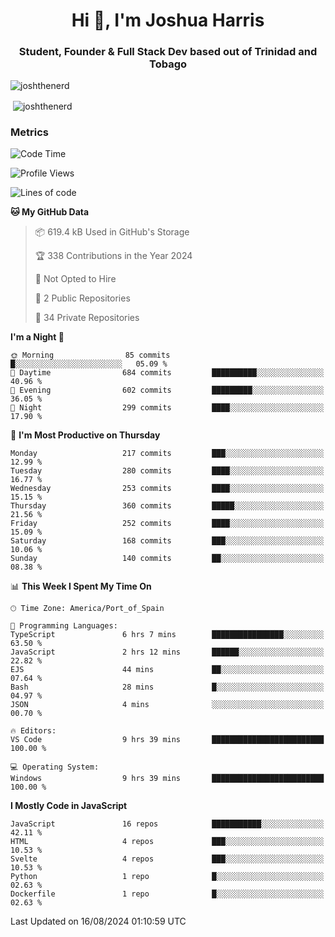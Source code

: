 <h1 align="center">Hi 👋, I'm Joshua Harris</h1>
<h3 align="center">Student, Founder & Full Stack Dev based out of Trinidad and Tobago</h3>

<p align="left"> <img src="https://komarev.com/ghpvc/?username=JoshTheDeveloperr" alt="joshthenerd" /> </p>

<p>&nbsp;<img align="center" src="https://github-readme-stats.vercel.app/api?username=JoshTheDeveloperr&show_icons=true&count_private=true" alt="joshthenerd" /></p>

### Metrics

<!--START_SECTION:waka-->
![Code Time](http://img.shields.io/badge/Code%20Time-893%20hrs%2034%20mins-blue)

![Profile Views](http://img.shields.io/badge/Profile%20Views-2-blue)

![Lines of code](https://img.shields.io/badge/From%20Hello%20World%20I%27ve%20Written-3.3%20million%20lines%20of%20code-blue)

**🐱 My GitHub Data** 

> 📦 619.4 kB Used in GitHub's Storage 
 > 
> 🏆 338 Contributions in the Year 2024
 > 
> 🚫 Not Opted to Hire
 > 
> 📜 2 Public Repositories 
 > 
> 🔑 34 Private Repositories 
 > 
**I'm a Night 🦉** 

```text
🌞 Morning                85 commits          █░░░░░░░░░░░░░░░░░░░░░░░░   05.09 % 
🌆 Daytime                684 commits         ██████████░░░░░░░░░░░░░░░   40.96 % 
🌃 Evening                602 commits         █████████░░░░░░░░░░░░░░░░   36.05 % 
🌙 Night                  299 commits         ████░░░░░░░░░░░░░░░░░░░░░   17.90 % 
```
📅 **I'm Most Productive on Thursday** 

```text
Monday                   217 commits         ███░░░░░░░░░░░░░░░░░░░░░░   12.99 % 
Tuesday                  280 commits         ████░░░░░░░░░░░░░░░░░░░░░   16.77 % 
Wednesday                253 commits         ████░░░░░░░░░░░░░░░░░░░░░   15.15 % 
Thursday                 360 commits         █████░░░░░░░░░░░░░░░░░░░░   21.56 % 
Friday                   252 commits         ████░░░░░░░░░░░░░░░░░░░░░   15.09 % 
Saturday                 168 commits         ███░░░░░░░░░░░░░░░░░░░░░░   10.06 % 
Sunday                   140 commits         ██░░░░░░░░░░░░░░░░░░░░░░░   08.38 % 
```


📊 **This Week I Spent My Time On** 

```text
🕑︎ Time Zone: America/Port_of_Spain

💬 Programming Languages: 
TypeScript               6 hrs 7 mins        ████████████████░░░░░░░░░   63.50 % 
JavaScript               2 hrs 12 mins       ██████░░░░░░░░░░░░░░░░░░░   22.82 % 
EJS                      44 mins             ██░░░░░░░░░░░░░░░░░░░░░░░   07.64 % 
Bash                     28 mins             █░░░░░░░░░░░░░░░░░░░░░░░░   04.97 % 
JSON                     4 mins              ░░░░░░░░░░░░░░░░░░░░░░░░░   00.70 % 

🔥 Editors: 
VS Code                  9 hrs 39 mins       █████████████████████████   100.00 % 

💻 Operating System: 
Windows                  9 hrs 39 mins       █████████████████████████   100.00 % 
```

**I Mostly Code in JavaScript** 

```text
JavaScript               16 repos            ███████████░░░░░░░░░░░░░░   42.11 % 
HTML                     4 repos             ███░░░░░░░░░░░░░░░░░░░░░░   10.53 % 
Svelte                   4 repos             ███░░░░░░░░░░░░░░░░░░░░░░   10.53 % 
Python                   1 repo              █░░░░░░░░░░░░░░░░░░░░░░░░   02.63 % 
Dockerfile               1 repo              █░░░░░░░░░░░░░░░░░░░░░░░░   02.63 % 
```




 Last Updated on 16/08/2024 01:10:59 UTC
<!--END_SECTION:waka-->
